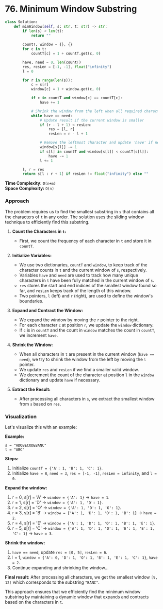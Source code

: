 # 76. Minimum Window Substring

```python
class Solution:
    def minWindow(self, s: str, t: str) -> str:
        if len(s) < len(t):
            return ""
        
        countT, window = {}, {}
        for c in t:
            countT[c] = 1 + countT.get(c, 0)

        have, need = 0, len(countT)
        res, resLen = [-1, -1], float("infinity")
        l = 0

        for r in range(len(s)):
            c = s[r]
            window[c] = 1 + window.get(c, 0)

            if c in countT and window[c] == countT[c]:
                have += 1

            # Shrink the window from the left when all required characters are within the window
            while have == need:
                # Update result if the current window is smaller
                if (r - l + 1) < resLen:
                    res = [l, r]
                    resLen = r - l + 1

                # Remove the leftmost character and update 'have' if needed
                window[s[l]] -= 1
                if s[l] in countT and window[s[l]] < countT[s[l]]:
                    have -= 1
                l += 1

        l, r = res
        return s[l : r + 1] if resLen != float("infinity") else ""
```

**Time Complexity:** `O(n+m)`    
**Space Complexity:** `O(n)`    


### Approach
The problem requires us to find the smallest substring in `s` that contains all the characters of `t` in any order. The solution uses the sliding window technique to efficiently find this substring.

1. **Count the Characters in `t`:**
   - First, we count the frequency of each character in `t` and store it in `countT`.

2. **Initialize Variables:**
   - We use two dictionaries, `countT` and `window`, to keep track of the character counts in `t` and the current window of `s`, respectively.
   - Variables `have` and `need` are used to track how many unique characters in `t` have been fully matched in the current window of `s`.
   - `res` stores the start and end indices of the smallest window found so far, and `resLen` keeps track of the length of this window.
   - Two pointers, `l` (left) and `r` (right), are used to define the window's boundaries.

3. **Expand and Contract the Window:**
   - We expand the window by moving the `r` pointer to the right.
   - For each character `c` at position `r`, we update the `window` dictionary.
   - If `c` is in `countT` and the count in `window` matches the count in `countT`, we increment `have`.

4. **Shrink the Window:**
   - When all characters in `t` are present in the current window (`have == need`), we try to shrink the window from the left by moving the `l` pointer.
   - We update `res` and `resLen` if we find a smaller valid window.
   - We decrement the count of the character at position `l` in the `window` dictionary and update `have` if necessary.

5. **Extract the Result:**
   - After processing all characters in `s`, we extract the smallest window from `s` based on `res`.

### Visualization
Let's visualize this with an example:

**Example:**
```plaintext
s = "ADOBECODEBANC"
t = "ABC"
```

**Steps:**
1. Initialize `countT = {'A': 1, 'B': 1, 'C': 1}`.
2. Initialize `have = 0`, `need = 3`, `res = [-1, -1]`, `resLen = infinity`, and `l = 0`.

**Expand the window:**
1. r = 0, s[r] = 'A' -> `window = {'A': 1}` -> `have = 1`.
2. r = 1, s[r] = 'D' -> `window = {'A': 1, 'D': 1}`.
3. r = 2, s[r] = 'O' -> `window = {'A': 1, 'D': 1, 'O': 1}`.
4. r = 3, s[r] = 'B' -> `window = {'A': 1, 'D': 1, 'O': 1, 'B': 1}` -> `have = 2`.
5. r = 4, s[r] = 'E' -> `window = {'A': 1, 'D': 1, 'O': 1, 'B': 1, 'E': 1}`.
6. r = 5, s[r] = 'C' -> `window = {'A': 1, 'D': 1, 'O': 1, 'B': 1, 'E': 1, 'C': 1}` -> `have = 3`.

**Shrink the window:**
1. `have == need`, update `res = [0, 5]`, `resLen = 6`.
2. l = 1, `window = {'A': 0, 'D': 1, 'O': 1, 'B': 1, 'E': 1, 'C': 1}`, `have = 2`.
3. Continue expanding and shrinking the window...

**Final result:**
After processing all characters, we get the smallest window `[9, 12]` which corresponds to the substring `"BANC"`.

This approach ensures that we efficiently find the minimum window substring by maintaining a dynamic window that expands and contracts based on the characters in `t`.
